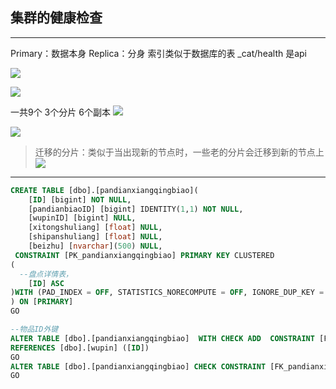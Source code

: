 ## 集群的健康检查
---
Primary：数据本身   Replica：分身 索引类似于数据库的表
_cat/health 是api

![](https://pictures.darkmoon.top/imgs/202306012208147.png)

![](https://pictures.darkmoon.top/imgs/202306012213298.png)

一共9个 3个分片 6个副本
![](https://pictures.darkmoon.top/imgs/202306012223446.png)

![](https://pictures.darkmoon.top/imgs/202306012232807.png)

>迁移的分片：类似于当出现新的节点时，一些老的分片会迁移到新的节点上
![](https://pictures.darkmoon.top/imgs/202306012241514.png)
---


```sql
CREATE TABLE [dbo].[pandianxiangqingbiao](
	[ID] [bigint] NOT NULL,
	[pandianbiaoID] [bigint] IDENTITY(1,1) NOT NULL,
	[wupinID] [bigint] NULL,
	[xitongshuliang] [float] NULL,
	[shipanshuliang] [float] NULL,
	[beizhu] [nvarchar](500) NULL,
 CONSTRAINT [PK_pandianxiangqingbiao] PRIMARY KEY CLUSTERED 
(
  --盘点详情表，
	[ID] ASC
)WITH (PAD_INDEX = OFF, STATISTICS_NORECOMPUTE = OFF, IGNORE_DUP_KEY = OFF, ALLOW_ROW_LOCKS = ON, ALLOW_PAGE_LOCKS = ON, OPTIMIZE_FOR_SEQUENTIAL_KEY = OFF) ON [PRIMARY]
) ON [PRIMARY]
GO

--物品ID外键
ALTER TABLE [dbo].[pandianxiangqingbiao]  WITH CHECK ADD  CONSTRAINT [FK_pandianxiangqingbiao_wupin] FOREIGN KEY([wupinID])
REFERENCES [dbo].[wupin] ([ID])
GO
ALTER TABLE [dbo].[pandianxiangqingbiao] CHECK CONSTRAINT [FK_pandianxiangqingbiao_wupin]
GO
```